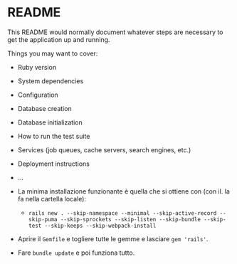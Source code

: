 # README

This README would normally document whatever steps are necessary to get the
application up and running.

Things you may want to cover:

* Ruby version

* System dependencies

* Configuration

* Database creation

* Database initialization

* How to run the test suite

* Services (job queues, cache servers, search engines, etc.)

* Deployment instructions

* ...

* La minima installazione funzionante è quella che si ottiene con (con il. la fa nella cartella locale):
    * `rails new . --skip-namespace --minimal --skip-active-record --skip-puma --skip-sprockets --skip-listen --skip-bundle --skip-test --skip-keeps --skip-webpack-install`
* Aprire il `Gemfile` e togliere tutte le gemme e lasciare `gem 'rails'`.
* Fare `bundle update` e poi funziona tutto.
  




